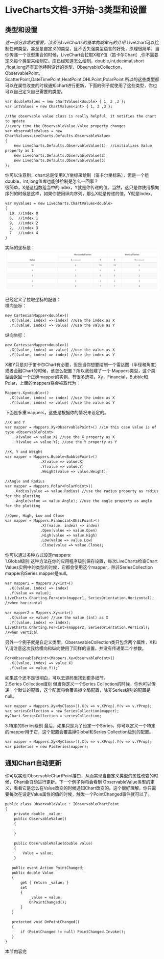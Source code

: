# LiveCharts文档-3开始-3类型和设置
## 类型和设置
*这一部分非常的重要，涉及到LiveCharts的基本构成单元的介绍*
LiveChart可以绘制任何类型，甚至是自定义的类型，且不丢失强类型语言的好处，原理很简单，当你传递一个泛型集合的时候，LiveChart会拉取X和Y值（笛卡尔Chart）,你不需要定义每个类型来绘制它。库已经知道怎么绘制，double,int,decimal,short ,float,long还有其他特别设计的类型，ObservableCollection，ObservablePoint，ScatterPoint,DateTimePoint,HeatPoint,OHLPoint,PolarPoint.所以的这些类型都可以在属性改变的时候通知chart进行更新，下面的例子就使用了这些类型，你也可以自己定义自己需要的类型。  
```
var doubleValues = new ChartValues<double> { 1, 2 ,3 };
var intValues = new ChartValues<int> { 1, 2 ,3 };
 
//the observable value class is really helpful, it notifies the chart to update
//every time the ObservableValue.Value property changes
var observableValues = new ChartValues<LiveCharts.Defaults.ObservableValue> 
{ 
    new LiveCharts.Defaults.ObservableValue(1), //initializes Value property as 1
    new LiveCharts.Defaults.ObservableValue(2),
    new LiveCharts.Defaults.ObservableValue(3)
};
```

你可以注意到，chart总是使用X,Y坐标来绘制（笛卡尔坐标系），但是一个组double，int,long值库也能够绘制是怎么一回事？  
很简单，X是这组数组当中的index，Y就是你传递的值。当然，这只是你使用横向序列的时候是这样，如果你使用纵向序列，那么X就是传递的值，Y就是Index。  
```
var myValues = new LiveCharts.ChartValues<double>
{
  10, //index 0
  6,  //index 1
  9,  //index 2
  2,  //index 3
  7   //index 4
}
```
实际的坐标是：  
![](../Images/LiveCharts/coordinate.png)

已经定义了拉取坐标的配置：  
横向坐标：  
```
new CartesianMapper<double>()
  .X((value, index) => index) //use the index as X
  .Y((value, index) => value) //use the value as Y
```
纵向坐标：
```
new CartesianMapper<double>()
  .X((value, index) => value) //use the value as X
  .Y((value, index) => index) //use the index as Y
```

X和Y只是对于笛卡尔Chart有必要，但是当你想要绘制一个雷达图（半径和角度）或者金融Chart的时候，该怎么配置？所以我创建了一个 Mappers类型，这个类型会返回一个正确mapper的实例，有很多选项，Xy，Financial，Bubble和Polar，上面的mappers将会被取代为：  
```
Mappers.Xy<double>()
  .X((value, index) => index) //use the index as X
  .Y((value, index) => value) //use the value as Y
```
下面是多重mappers，这些是根据你的情况来设定的。  
```
//X and Y
var mapper = Mappers.Xy<ObservablePoint>() //in this case value is of type <ObservablePoint>
    .X(value => value.X) //use the X property as X
    .Y(value => value.Y); //use the Y property as Y
 
//X, Y and Weight
var mapper = Mappers.Bubble<BubblePoint>()
                .X(value => value.X)
                .Y(value => value.Y)
                .Weight(value => value.Weight);
 
//Angle and Radius
var mapper = Mappers.Polar<PolarPoint>()
    .Radius(value => value.Radius) //use the radius property as radius for the plotting
    .Angle(value => value.Angle); //use the angle property as angle for the plotting
 
//Open, High, Low and Close
var mapper = Mappers.Financial<OhlcPoint>()
                .X((value, index) => index)
                .Open(value => value.Open)
                .High(value => value.High)
                .Low(value => value.Low)
                .Close(value => value.Close);
```

你可以通过多种方式设定mappers:  
1.Global级别
这种方法在你的应用程序级别保存设置，每次LiveCharts检查Chart Values实例中的类型的时候，它都会使用这个mapper，除非SeriesCollection mapper和Series mapper是null。  
```
var mapper1 = Mappers.Xy<int>()
  .X((value, index) => index) 
  .Y(value => value);
LiveCharts.Charting.For<int>(mapper1, SeriesOrientation.Horizontal); //when horizontal
 
var mapper2 = Mappers.Xy<int>()
  .X(value => value) //use the value (int) as X
  .Y((value, index) => index);
LiveCharts.Charting.For<int>(mapper2, SeriesOrientation.Vertical); //when vertical
```

另外一个例子就是自定义类型，ObseravableCollection类只包含两个属性，X和Y,请注意这次我给横向和纵向使用了同样的设置，并没有传递第二个参数。   
```
For<ObservablePoint>(Mappers.Xy<ObservablePoint>()
  .X((value, index) => value.X) 
  .Y(value => value.Y));`
```

如果这个还不是很明白，可以去源码里找到更多细节。  
2.Series Collection级别
但当你定义一个Series Collection的时候，你也可以传递一个默认的配置，这个配置将会覆盖掉全局配置，除非Series级别的配置是null。
```
var mapper = Mappers.Xy<MyClass>().X(v => v.XProp).Y(v => v.YProp);
var seriesCollection = new SeriesCollection(mapper);
myChart.SeriesCollection = seriesCollection;
```
3.特定的Series级别
最后，如果只是为了设定一个Series，你可以定义一个特定的mapper用于它，这个配置会覆盖掉Global和Series Collection级别的配置。
```
var mapper = Mappers.Xy<MyClass>().X(v => v.XProp).Y(v => v.YProp);
var pieSeries = new PieSeries(mapper);
```

## 通知Chart自动更新
你可以实现IObservableChartPoint接口，从而实现当自定义类型的属性改变的时候，Chart会自动进行更新。下一个例子你将会看到 ObservableValue类型的定义，看看它是怎么在Value改变的时候通知Chart改变的。这个很好理解，你只需要每次在设定Value属性的值的时候，触发一个PointChanged事件就可以了。  
```
public class ObservableValue : IObservableChartPoint
{
    private double _value;
    public ObservableValue()
    {
            
    }
 
    public ObservableValue(double value)
    {
        Value = value;
    }

   public event Action PointChanged;
   public double Value
   {
       get { return _value; }
       set
       {
           _value = value;
           OnPointChanged();
       }
   }
 
   protected void OnPointChanged()
   {
       if (PointChanged != null) PointChanged.Invoke();
   }
}
```
本节内容完